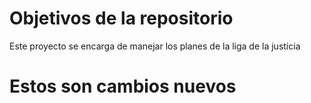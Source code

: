 # Objetivos de la repositorio

Este proyecto se encarga de manejar los planes de la liga de la justicia


# Estos son cambios nuevos

